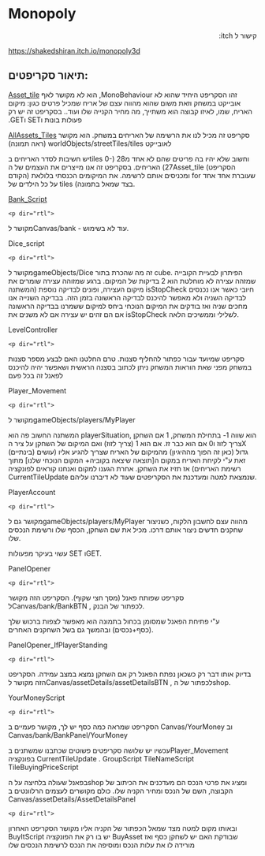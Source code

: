 # Monopoly 

  <p dir="rtl">
  קישור ל itch:
   <p dir="rtl">

https://shakedshiran.itch.io/monopoly3d




## תיאור סקריפטים:

  

  
[Asset_tile](https://github.com/shakedsh/Monopoly/blob/master/Asset_tile.cs)
&#x202b;
זהו הסקריפט היחיד שהוא לא MonoBehaviour, הוא לא מקושר לאף אובייקט במשחק וזאת משום שהוא מהווה עצם של אריח שמכיל פרטים כגון: מיקום האריח, שמו, לאיזו קבוצה הוא משתייך, מה מחיר הקנייה שלו ועוד..
בסקריפט זה יש רק פעולות בונות וSET וGET.
      

  
  
[AllAssets_Tiles](https://github.com/shakedsh/Monopoly/blob/master/AllAssets_Tiles.cs)
&#x202b;
סקריפט זה מכיל לנו את הרשימה של האריחים במשחק.
הוא מקושר לאובייקט worldObjects/streetTiles/tiles (ראה תמונה)

יש חשיבות לסדר האריחים בtiles וחשוב שלא יהיו בה פריטים שהם לא אחד מ28 (0-27) האריחים.
בסקריפט זה אנו מייצרים את העצמים של הAsset_tile (הסקריפט הקודם) ומכניסים אותם לרשימה.
את המיקומים הכנסתי בלולאת for שעוברת אחד אחד על כל הילדים של tiles (בצד שמאל בתמונה.



[Bank_Script](https://github.com/shakedsh/Monopoly/blob/master/Bank_Script.cs)

    <p dir="rtl">
מקושר לCanvas/bank - עוד לא בשימוש.
    <p dir="rtl">



Dice_script

    <p dir="rtl">
מקושר לgameObjects/Dice
זה מה שהכרת בתור cube.
הפיתרון לבעיית הקובייה שמזהה עצירה לא מוחלטת הוא 2 בדיקות של המיקום. ברגע שמזוהה עצירה שומרים את מיקום העצירה, ופונים לבדיקה נוספת (המשתנה isStopCheck חיובי כאשר אנו נכנסים לבדיקה השניה ולא מאפשר להיכנס לבדיקה הראשונה בזמן הזה. בבדיקה השנייה אנו מחכים שניה ואז בודקים את המיקום הנוכחי ביחס למיקום ששמרנו בבדיקה הראשונה אם הם זהים יש עצירה אם לא משנים את isStopCheck  לשלילי וממשיכים הלאה.
    <p dir="rtl">


LevelController

    <p dir="rtl">
סקריפט שמיועד עבור כפתור להחליף סצנות.
טרם החלטנו האם לבצע מספר סצנות במשחק מפני שאת הוראות המשחק ניתן לכתוב בסצנה הראשית ושאפשר יהיה להיכנס לפאנל זה בכל פעם
    <p dir="rtl">

Player_Movement

    <p dir="rtl">
מקושר לgameObjects/players/MyPlayer

המשתנה החשוב פה הוא playerSituation, הוא שווה 1- בתחילת המשחק, 1 אם השחקן צריך לזוז ו0 אם הוא כבר זז.
אם הוא 1 (צריך לזוז) ואם המיקום של השחקן על ציר הX (בינתיים) גדול (כאן זה הפוך מההיגיון) מהמיקום של האריח שצריך להגיע אליו (עושים זאת ע"י לקיחת האריח במקום ה[תוצאה שיצאה בקוביה+ המקום הנוכחי שלנו] מתוך רשימת האריחים)
אז תזיז את השחקן.
אחרת הגענו למקום ואנחנו קוראים לפונקציה CurrentTileUpdate שנמצאת למטה ומעדכנת את הסקריפטים  שעוד לא דיברנו עליהם.
    <p dir="rtl">


PlayerAccount

    <p dir="rtl">
מקושר גם לgameObjects/players/MyPlayer
מהווה עצם לחשבון הלקוח, כשניצור שחקנים חדשים ניצור אותם דרכו.
מכיל את שם השחקן, הכסף שלו ורשימת הנכסים שלו.

עשוי בעיקר מפעולות SET וGET.
    <p dir="rtl">


PanelOpener

    <p dir="rtl">

סקריפט שפותח פאנל (מסך חצי שקוף).
הסקריפט הזה מקושר לCanvas/bank/BankBTN , לכפתור של הבנק.


ע"י פתיחת הפאנל שמסומן בכחול בתמונה הוא מאפשר לצפות ברכוש שלך (כסף+נכסים) ובהמשך גם בשל השחקנים האחרים.
    <p dir="rtl">


PanelOpener_IfPlayerStanding

    <p dir="rtl">

בדיוק אותו דבר רק כשכאן נפתח הפאנל רק אם השחקן נמצא במצב עמידה.
הסקריפט הזה מקושר לCanvas/assetDetails/assetDetailsBTN , לכפתור של הshop.
    <p dir="rtl">


YourMoneyScript

    <p dir="rtl">
הסקריפט שמראה כמה כסף יש לך, 
מקושר פעמיים ב Canvas/YourMoney   וב Canvas/bank/BankPanel/YourMoney
    <p dir="rtl">

עכשיו יש שלושה סקריפטים פשוטים שכתבנו שמשתנים בPlayer_Movement בפונקציה CurrentTileUpdate .
GroupScript
TileNameScript
TileBuyingPriceScript

בפאנל שעולה בלחיצה על הshop ומציג את פרטי הנכס  הם מעדכנים את הכיתוב של הקבוצה, השם של הנכס ומחיר הקניה שלו.
כולם מקושרים לעצמים הרלוונטים ב Canvas/assetDetails/AssetDetailsPanel

    <p dir="rtl">
ובאותו מקום למטה מצד שמאל הכפתור של הקניה אליו מקושר הסקריפט האחרון
BuyItScript
יש בו רק את הפונקציה   BuyAsset שבודקת האם יש לשחקן כסף ואז מורידה לו את עלות הנכס ומוסיפה את הנכס לרשימת הנכסים שלו  
  
  <p dir="rtl">
